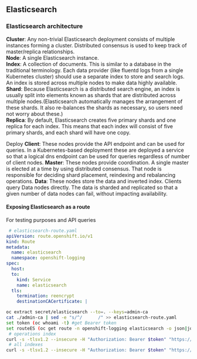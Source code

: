 ## Elasticsearch
### Elasticsearch architecture

**Cluster**: Any non-trivial Elasticsearch deployment consists of multiple instances forming a cluster. Distributed consensus is used to keep track of master/replica relationships.  
**Node**: A single Elasticsearch instance.  
**Index**: A collection of documents. This is similar to a  database in the traditional terminology. 
Each data provider (like fluentd logs from a single Kubernetes cluster) should use a separate index to store and search logs. 
An index is stored across multiple nodes to make data highly available.  
**Shard**: Because Elasticsearch is a distributed search engine, an index is usually split into elements known as shards that are distributed across multiple nodes.(Elasticsearch automatically manages the arrangement of these shards. It also re-balances the shards as necessary, so users need not worry about these.)  
**Replica**: By default, Elasticsearch creates five primary shards and one replica for each index. This means that each index will consist of five primary shards, and each shard will have one copy.  

Deploy
**Client**: These nodes provide the API endpoint and can be used for queries. In a Kubernetes-based deployment these are deployed a service so that a logical dns endpoint can be used for queries regardless of number of client nodes.
**Master**: These nodes provide coordination. A single master is elected at a time by using distributed consensus. That node is responsible for deciding shard placement, reindexing and rebalancing operations.
**Data**: These nodes store the data and inverted index. Clients query Data nodes directly. The data is sharded and replicated so that a given number of data nodes can fail, without impacting availability.

#### Exposing Elasticsearch as a route
For testing purposes and API queries 
```yaml
 # elasticsearch-route.yaml
apiVersion: route.openshift.io/v1
kind: Route
metadata:
  name: elasticsearch
  namespace: openshift-logging
spec:
  host:
  to:
    kind: Service
    name: elasticsearch
  tls:
    termination: reencrypt
    destinationCACertificate: | 
```
```sh
oc extract secret/elasticsearch --to=. --keys=admin-ca
cat ./admin-ca | sed -e "s/^/      /" >> elasticsearch-route.yaml
set token (oc whoami -t) #get Bearer token
set routeES (oc get route -n openshift-logging elasticsearch -o json|jq -Mr '.spec.host')
 # operations index
curl -s -tlsv1.2 --insecure -H "Authorization: Bearer $token" "https://$routeES/.operations.*/_search?size=1" | jq
 # all indexes
curl -s -tlsv1.2 --insecure -H "Authorization: Bearer $token" "https://$routeES/_aliases" | jq
```

